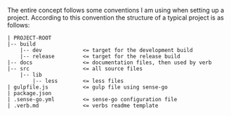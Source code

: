 The entire concept follows some conventions I am using when setting up a project. According to this convention the structure of a typical project is as follows:

```
| PROJECT-ROOT
|-- build			
    |-- dev			    <= target for the development build
    |-- release		    <= target for the release build
|-- docs				<= documentation files, then used by verb
|-- src				    <= all source files
    |-- lib
        |-- less        <= less files
| gulpfile.js			<= gulp file using sense-go
| package.json
| .sense-go.yml			<= sense-go configuration file
| .verb.md				<= verbs readme template

```


